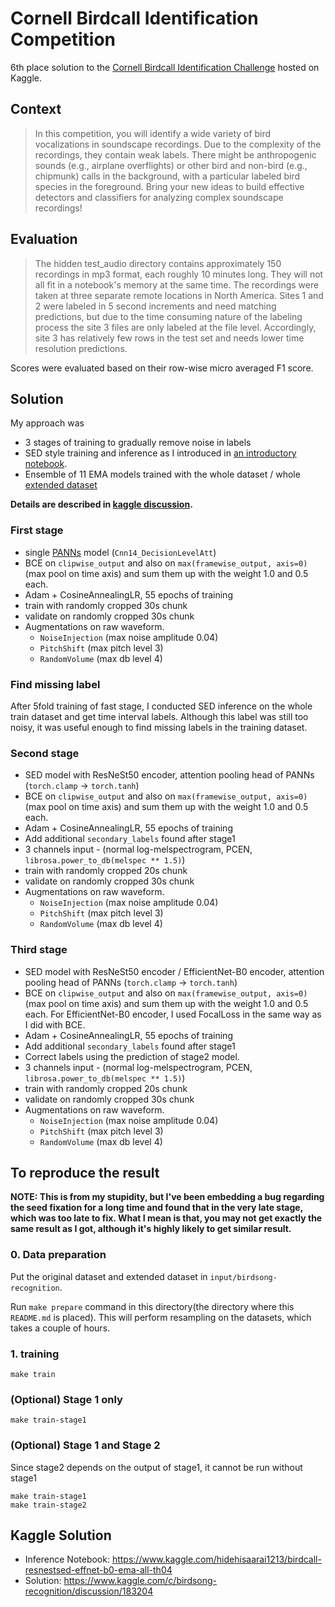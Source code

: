 # Cornell Birdcall Identification Competition

6th place solution to the [Cornell Birdcall Identification Challenge](https://www.kaggle.com/c/birdsong-recognition) hosted on Kaggle.

## Context

> In this competition, you will identify a wide variety of bird vocalizations in soundscape recordings. Due to the complexity of the recordings, they contain weak labels. There might be anthropogenic sounds (e.g., airplane overflights) or other bird and non-bird (e.g., chipmunk) calls in the background, with a particular labeled bird species in the foreground. Bring your new ideas to build effective detectors and classifiers for analyzing complex soundscape recordings!

## Evaluation

> The hidden test_audio directory contains approximately 150 recordings in mp3 format, each roughly 10 minutes long. They will not all fit in a notebook's memory at the same time. The recordings were taken at three separate remote locations in North America. Sites 1 and 2 were labeled in 5 second increments and need matching predictions, but due to the time consuming nature of the labeling process the site 3 files are only labeled at the file level. Accordingly, site 3 has relatively few rows in the test set and needs lower time resolution predictions.

Scores were evaluated based on their row-wise micro averaged F1 score.

## Solution

My approach was

* 3 stages of training to gradually remove noise in labels
* SED style training and inference as I introduced in [an introductory notebook](https://www.kaggle.com/hidehisaarai1213/introduction-to-sound-event-detection).
* Ensemble of 11 EMA models trained with the whole dataset / whole [extended dataset](https://www.kaggle.com/c/birdsong-recognition/discussion/159970)

**Details are described in [kaggle discussion](https://www.kaggle.com/c/birdsong-recognition/discussion/183204).**

### First stage

* single [PANNs](https://github.com/qiuqiangkong/audioset_tagging_cnn) model (`Cnn14_DecisionLevelAtt`)
* BCE on `clipwise_output` and also on `max(framewise_output, axis=0)` (max pool on time axis) and sum them up with the weight 1.0 and 0.5 each.
* Adam + CosineAnnealingLR, 55 epochs of training
* train with randomly cropped 30s chunk
* validate on randomly cropped 30s chunk
* Augmentations on raw waveform.
  * `NoiseInjection` (max noise amplitude 0.04)
  * `PitchShift` (max pitch level 3)
  * `RandomVolume` (max db level 4)

### Find missing label

After 5fold training of fast stage, I conducted SED inference on the whole train dataset and get time interval labels. Although this label was still too noisy, it was useful enough to find missing labels in the training dataset.

### Second stage

* SED model with ResNeSt50 encoder, attention pooling head of PANNs (`torch.clamp` -> `torch.tanh`)
* BCE on `clipwise_output` and also on `max(framewise_output, axis=0)` (max pool on time axis) and sum them up with the weight 1.0 and 0.5 each.
* Adam + CosineAnnealingLR, 55 epochs of training
* Add additional `secondary_labels` found after stage1
* 3 channels input - (normal log-melspectrogram, PCEN, `librosa.power_to_db(melspec ** 1.5)`)
* train with randomly cropped 20s chunk
* validate on randomly cropped 30s chunk
* Augmentations on raw waveform.
  * `NoiseInjection` (max noise amplitude 0.04)
  * `PitchShift` (max pitch level 3)
  * `RandomVolume` (max db level 4)

### Third stage

* SED model with ResNeSt50 encoder / EfficientNet-B0 encoder, attention pooling head of PANNs (`torch.clamp` -> `torch.tanh`)
* BCE on `clipwise_output` and also on `max(framewise_output, axis=0)` (max pool on time axis) and sum them up with the weight 1.0 and 0.5 each. For EfficientNet-B0 encoder, I used FocalLoss in the same way as I did with BCE.
* Adam + CosineAnnealingLR, 55 epochs of training
* Add additional `secondary_labels` found after stage1
* Correct labels using the prediction of stage2 model.
* 3 channels input - (normal log-melspectrogram, PCEN, `librosa.power_to_db(melspec ** 1.5)`)
* train with randomly cropped 20s chunk
* validate on randomly cropped 30s chunk
* Augmentations on raw waveform.
  * `NoiseInjection` (max noise amplitude 0.04)
  * `PitchShift` (max pitch level 3)
  * `RandomVolume` (max db level 4)

## To reproduce the result

**NOTE: This is from my stupidity, but I've been embedding a bug regarding the seed fixation for a long time and found that in the very late stage, which was too late to fix. What I mean is that, you may not get exactly the same result as I got, although it's highly likely to get similar result.**

### 0. Data preparation

Put the original dataset and extended dataset in `input/birdsong-recognition`.

Run `make prepare` command in this directory(the directory where this `README.md` is placed). This will perform resampling on the datasets, which takes a couple of hours.

### 1. training

`make train`

### (Optional) Stage 1 only

`make train-stage1`

### (Optional) Stage 1 and Stage 2

Since stage2 depends on the output of stage1, it cannot be run without stage1

```shell
make train-stage1
make train-stage2
```

## Kaggle Solution

* Inference Notebook: https://www.kaggle.com/hidehisaarai1213/birdcall-resnestsed-effnet-b0-ema-all-th04
* Solution: https://www.kaggle.com/c/birdsong-recognition/discussion/183204
